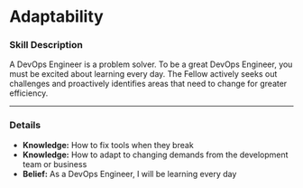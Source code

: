 # Adaptability

### Skill Description

A DevOps Engineer is a problem solver. To be a great DevOps Engineer, you must be excited about learning every day. The Fellow actively seeks out challenges and proactively identifies areas that need to change for greater efficiency.

---

### Details
- **Knowledge:** How to fix tools when they break
- **Knowledge:** How to adapt to changing demands from the development team or business
- **Belief:** As a DevOps Engineer, I will be learning every day
